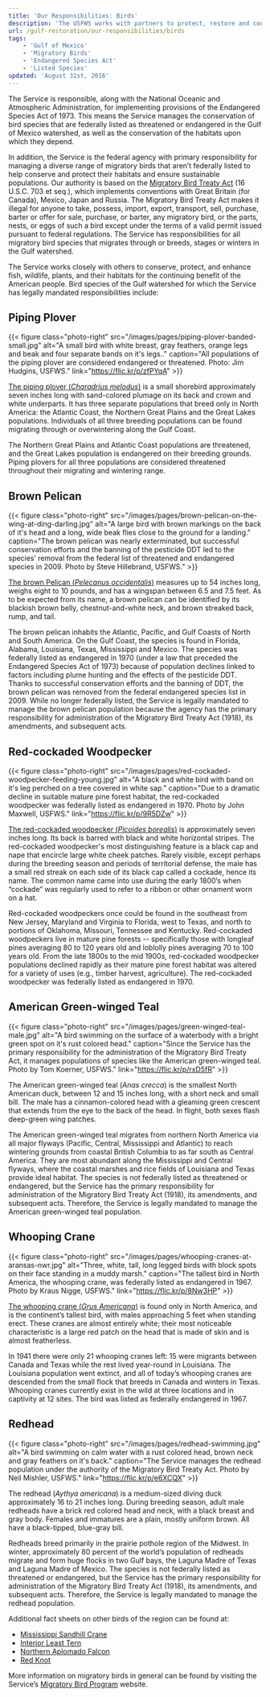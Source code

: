 ```yaml
---
title: 'Our Responsibilities: Birds'
description: 'The USFWS works with partners to protect, restore and conserve bird populations and their habitats in the Gulf of Mexico watershed for the benefit of future generations.'
url: /gulf-restoration/our-responsibilities/birds
tags:
    - 'Gulf of Mexico'
    - 'Migratory Birds'
    - 'Endangered Species Act'
    - 'Listed Species'
updated: 'August 31st, 2016'
---
```


The Service is responsible, along with the National Oceanic and Atmospheric Administration, for implementing provisions of the Endangered Species Act of 1973.  This means the Service manages the conservation of bird species that are federally listed as threatened or endangered in the Gulf of Mexico watershed, as well as the conservation of the habitats upon which they depend.

In addition, the Service is the federal agency with primary responsibility for managing a diverse range of migratory birds that aren’t federally listed to help conserve and protect their habitats and ensure sustainable populations. Our authority is based on the [Migratory Bird Treaty Act](https://www.fws.gov/birds/policies-and-regulations/laws-legislations/migratory-bird-treaty-act.php) (16 U.S.C. 703 et seq.), which implements conventions with Great Britain (for Canada), Mexico, Japan and Russia. The Migratory Bird Treaty Act makes it illegal for anyone to take, possess, import, export, transport, sell, purchase, barter or offer for sale, purchase, or barter, any migratory bird, or the parts, nests, or eggs of such a bird except under the terms of a valid permit issued pursuant to federal regulations. The Service has responsibilities for all migratory bird species that migrates through or breeds, stages or winters in the Gulf watershed.

The Service works closely with others to conserve, protect, and enhance fish, wildlife, plants, and their habitats for the continuing benefit of the American people. Bird species of the Gulf watershed for which the Service has legally mandated responsibilities include:

## Piping Plover

{{< figure class="photo-right" src="/images/pages/piping-plover-banded-small.jpg" alt="A small bird with white breast, gray feathers, orange legs and beak and four separate bands on it's legs.." caption="All populations of the piping plover are considered endangered or threatened. Photo: Jim Hudgins, USFWS." link="https://flic.kr/p/zfPYqA" >}}

[The piping plover (*Charadrius melodus*)](https://www.fws.gov/midwest/endangered/pipingplover/pdf/piplfactsheet.pdf) is a small shorebird approximately seven inches long with sand-colored plumage on its back and crown and white underparts. It has three separate populations that breed only in North America: the Atlantic Coast, the Northern Great Plains and the Great Lakes populations. Individuals of all three breeding populations can be found migrating through or overwintering  along the Gulf Coast.   

The Northern Great Plains and Atlantic Coast populations are threatened, and the Great Lakes population is endangered on their breeding grounds. Piping plovers for all three populations are considered threatened throughout their migrating and wintering range.

## Brown Pelican
{{< figure class="photo-right" src="/images/pages/brown-pelican-on-the-wing-at-ding-darling.jpg" alt="A large bird with brown markings on the back of it's head and a long, wide beak flies close to the ground for a landing." caption="The brown pelican was nearly exterminated, but successful conservation efforts and the banning of the pesticide DDT led to the species’ removal from the federal list of threatened and endangered species in 2009. Photo by Steve Hillebrand, USFWS." >}}

[The brown Pelican (*Pelecanus occidentalis*)](https://www.fws.gov/birds/MBTreaty100/files/Education/brown_pelican.pdf) measures up to 54 inches long, weighs eight to 10 pounds, and has a wingspan between 6.5  and 7.5 feet. As to be expected from its name, a brown pelican can be identified by its blackish brown belly, chestnut-and-white neck, and brown streaked back, rump, and tail.

The brown pelican inhabits the Atlantic, Pacific, and Gulf Coasts of North and South America. On the Gulf Coast, the species is found in Florida, Alabama, Louisiana, Texas, Mississippi and Mexico. The species was federally listed as endangered in 1970 (under a law that preceded the Endangered Species Act of 1973) because of population declines linked to factors including plume hunting and the effects of the pesticide DDT. Thanks to successful conservation efforts and the banning of DDT, the brown pelican was removed from the federal endangered species list in 2009. While no longer federally listed, the Service is legally mandated to manage the brown pelican population because the agency has the primary responsibility for administration of the Migratory Bird Treaty Act (1918), its amendments, and subsequent acts.

## Red-cockaded Woodpecker

{{< figure class="photo-right" src="/images/pages/red-cockaded-woodpecker-feeding-young.jpg" alt="A black and white bird with band on it's leg perched on a tree covered in white sap." caption="Due to a dramatic decline in suitable mature pine forest habitat, the red-cockaded woodpecker was federally listed as endangered in 1970. Photo by John Maxwell, USFWS." link="https://flic.kr/p/9R5DZw" >}}

[The red-cockaded woodpecker (*Picoides borealis*)](http://www.fws.gov/birds/MBTreaty100/files/Education/Red-cockadedwoodpecker.pdf) is approximately seven inches long. Its back is barred with black and white horizontal stripes. The red-cockaded woodpecker's most distinguishing feature is a black cap and nape that encircle large white cheek patches. Rarely visible, except perhaps during the breeding season and periods of territorial defense, the male has a small red streak on each side of its black cap called a cockade, hence its name. The common name came into use during the early 1800’s when “cockade” was regularly used to refer to a ribbon or other ornament worn on a hat.

Red-cockaded woodpeckers once could be found in the southeast from New Jersey, Maryland and Virginia to Florida, west to Texas, and north to portions of Oklahoma, Missouri, Tennessee and Kentucky. Red-cockaded woodpeckers live in mature pine forests -- specifically those with longleaf pines averaging 80 to 120 years old and loblolly pines averaging 70 to 100 years old. From the late 1800s to the mid 1900s, red-cockaded woodpecker populations declined rapidly as their mature pine forest habitat was altered for a variety of uses (e.g., timber harvest, agriculture). The red-cockaded woodpecker was federally listed as endangered in 1970.  

## American Green-winged Teal

{{< figure class="photo-right" src="/images/pages/green-winged-teal-male.jpg" alt="A bird swimming on the surface of a waterbody with a bright green spot on it's rust colored head." caption="Since the Service has the primary responsibility for the administration of the Migratory Bird Treaty Act, it manages populations of species like the American green-winged teal. Photo by Tom Koerner, USFWS." link="https://flic.kr/p/rxD5fR" >}}

The American green-winged teal (*Anas crecca*) is the smallest North American duck, between 12 and 15 inches long, with a short neck and small bill. The male has a cinnamon-colored head with a gleaming green crescent that extends from the eye to the back of the head. In flight, both sexes flash deep-green wing patches.  

The American green-winged teal migrates from northern North America via all major flyways (Pacific, Central, Mississippi and Atlantic) to reach wintering grounds from coastal British Columbia to as far south as Central America. They are most abundant along the Mississippi and Central flyways, where the coastal marshes and rice fields of Louisiana and Texas provide ideal habitat. The species is not federally listed as threatened or endangered, but the Service has the primary responsibility for administration of the Migratory Bird Treaty Act (1918), its amendments, and subsequent acts. Therefore, the Service is legally mandated to manage the American green-winged teal population.

## Whooping Crane

{{< figure class="photo-right" src="/images/pages/whooping-cranes-at-aransas-nwr.jpg" alt="Three, white, tall, long legged birds with block spots on their face standing in a muddy marsh." caption="The tallest bird in North America, the whooping crane, was federally listed as endangered in 1967. Photo by Kraus Nigge, USFWS." link="https://flic.kr/p/8Nw3HP" >}}

[The whooping crane (*Grus Americana*)](http://www.fws.gov/northflorida/whoopingcrane/whoopingcrane-fact-2001.htm) is found only in North America, and is the continent’s tallest bird, with males approaching 5 feet when standing erect. These cranes are almost entirely white; their most noticeable characteristic is a large red patch on the head that is made of skin and is almost featherless.

In 1941 there were only 21 whooping cranes left: 15 were migrants between Canada and Texas while the rest lived year-round in Louisiana. The Louisiana population went extinct, and all of today’s whooping cranes are descended from the small flock that breeds in Canada and winters in Texas. Whooping cranes currently exist in the wild at three locations and in captivity at 12 sites. The bird was listed as federally endangered in 1967.

## Redhead

{{< figure class="photo-right" src="/images/pages/redhead-swimming.jpg" alt="A bird swimming on calm water with a rust colored head, brown neck and gray feathers on it's back." caption="The Service manages the redhead population under the authority of the Migratory Bird Treaty Act. Photo by Neil Mishler, USFWS." link="https://flic.kr/p/e6XCQX" >}}

The redhead (*Aythya americana*) is a medium-sized diving duck approximately 16 to 21 inches long. During breeding season, adult male redheads have a brick red colored head and neck, with a black breast and gray body. Females and immatures are a plain, mostly uniform brown. All have a black-tipped, blue-gray bill.

Redheads breed primarily in the prairie pothole region of the Midwest. In winter, approximately 80 percent of the world’s population of redheads migrate and form huge flocks in two Gulf bays, the Laguna Madre of Texas and Laguna Madre of Mexico. The species is not federally listed as threatened or endangered, but the Service has the primary responsibility for administration of the Migratory Bird Treaty Act (1918), its amendments, and subsequent acts. Therefore, the Service is legally mandated to manage the redhead population.

Additional fact sheets on other birds of the region can be found at:

 - [Mississippi Sandhill Crane](https://www.fws.gov/mississippisandhillcrane/mssandhillcranes.html)
 - [Interior Least Tern](http://www.fws.gov/birds/MBTreaty100/files/Education/InteriorLeastTernFactSheetMarch2014.pdf)
 - [Northern Aplomado Falcon](http://www.fws.gov/birds/MBTreaty100/files/Education/aplomado_falcon_fact_sheetDoD-FWS.pdf)
 - [Red Knot](http://www.fws.gov/birds/MBTreaty100/files/Education/Redknotfactsheet.pdf)

More information on migratory birds in general can be found by visiting the Service’s [Migratory Bird Program](http://www.fws.gov/birds/index.php) website.
